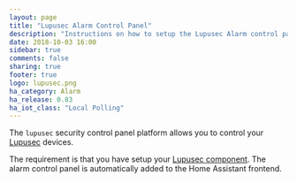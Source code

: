 ```yaml
---
layout: page
title: "Lupusec Alarm Control Panel"
description: "Instructions on how to setup the Lupusec Alarm control panel within Home Assistant."
date: 2018-10-03 16:00
sidebar: true
comments: false
sharing: true
footer: true
logo: lupusec.png
ha_category: Alarm
ha_release: 0.83
ha_iot_class: "Local Polling"
---
```


The `lupusec` security control panel platform allows you to control your [Lupusec](https://www.lupus-electronics.de) devices.

The requirement is that you have setup your [Lupusec component](/components/lupusec/). The alarm control panel is automatically added to the Home Assistant frontend.
